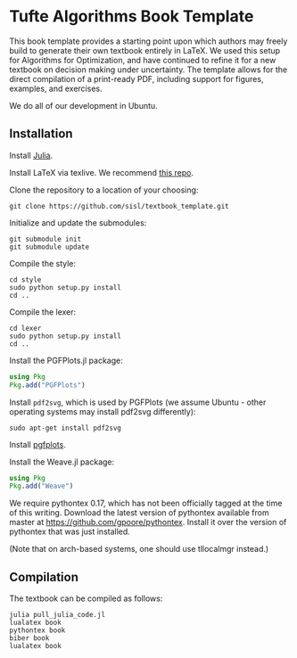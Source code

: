 # Tufte Algorithms Book Template

This book template provides a starting point upon which authors may freely build to generate their own textbook entirely in LaTeX.
We used this setup for Algorithms for Optimization, and have continued to refine it for a new textbook on decision making under uncertainty.
The template allows for the direct compilation of a print-ready PDF, including support for figures, examples, and exercises.

We do all of our development in Ubuntu.

## Installation

Install [Julia](https://julialang.org/downloads/platform.html).

Install LaTeX via texlive. We recommend [this repo](https://github.com/scottkosty/install-tl-ubuntu).

Clone the repository to a location of your choosing:
```
git clone https://github.com/sisl/textbook_template.git
```

Initialize and update the submodules:
```
git submodule init
git submodule update
```

Compile the style:
```
cd style
sudo python setup.py install
cd ..
```

Compile the lexer:
```
cd lexer
sudo python setup.py install
cd ..
```

Install the PGFPlots.jl package:
```julia
using Pkg
Pkg.add("PGFPlots")
```

Install `pdf2svg`, which is used by PGFPlots (we assume Ubuntu - other operating systems may install pdf2svg differently):
```
sudo apt-get install pdf2svg
```

Install [pgfplots](https://ctan.org/pkg/pgfplots).

Install the Weave.jl package:
```julia
using Pkg
Pkg.add("Weave")
```

We require pythontex 0.17, which has not been officially tagged at the time of this writing.
Download the latest version of pythontex available from master at https://github.com/gpoore/pythontex.
Install it over the version of pythontex that was just installed.

(Note that on arch-based systems, one should use tllocalmgr instead.)

## Compilation

The textbook can be compiled as follows:
```
julia pull_julia_code.jl
lualatex book
pythontex book
biber book
lualatex book
```